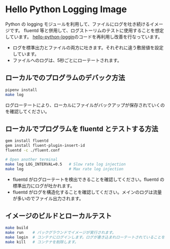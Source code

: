 # Hello Python Logging Image
Python の logging モジュールを利用して、ファイルにログを吐き続けるイメージです。
fluentd 等と併用して、ログストーリムのテストに使用することを想定しています。
[hello-python-loggin](https://github.com/shidokamo/hello-python-logging)のコードを再利用し改善を行なっています。

* ログを標準出力とファイルの両方に吐きます。それぞれに違う敷居値を設定しています。
* ファイルへのログは、5秒ごとにローテートされます。

## ローカルでのプログラムのデバック方法
```bash
pipenv install
make log
```
ログローテートにより、ローカルにファイルがバックアップが保存されていくのを確認してください。

## ローカルでプログラムを fluentd とテストする方法
```bash
gem install fluentd
gem install fluent-plugin-insert-id
fluentd -c ./fluent.conf

# Open another terminal
make log LOG_INTERVAL=0.5   # Slow rate log injection
make log                    # Max rate log injection
```
* fluentd がログローテートを検出できることを確認してください。fluentd の標準出力にログが吐かれます。
* fluentd がログを構造化することを確認してください。メインのログは流量が多いのでファイル出力されます。

## イメージのビルドとローカルテスト
```bash
make build
make run    # バックグラウンドでイメージが実行されます。
make login  # コンテナにログインします。ログが書き込まれローテートされていることを確認できます。
make kill   # コンテナを削除します。
```

